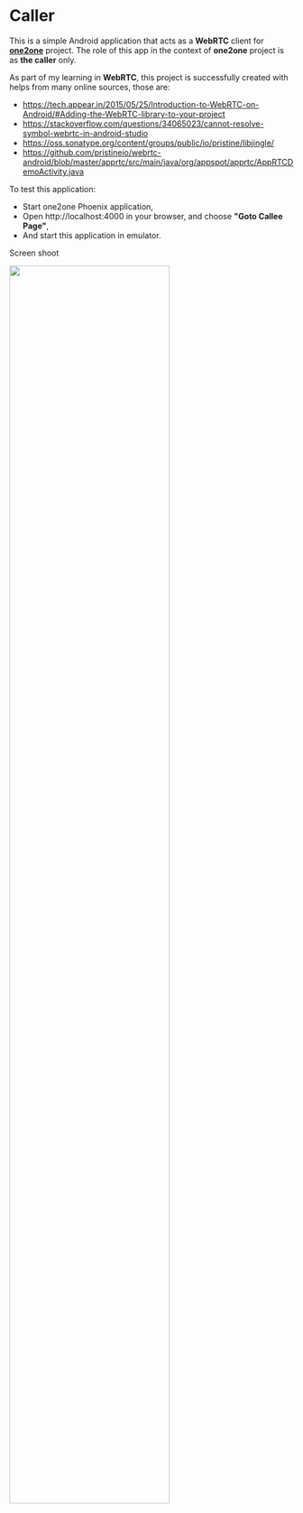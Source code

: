 # Caller

This is a simple Android application that acts as a **WebRTC** client for **[one2one](https://github.com/bromoapp/one2one)** project.
The role of this app in the context of **one2one** project is as **the caller** only.

As part of my learning in **WebRTC**, this project is successfully created with helps from many online sources, those are:

* https://tech.appear.in/2015/05/25/Introduction-to-WebRTC-on-Android/#Adding-the-WebRTC-library-to-your-project
* https://stackoverflow.com/questions/34065023/cannot-resolve-symbol-webrtc-in-android-studio
* https://oss.sonatype.org/content/groups/public/io/pristine/libjingle/
* https://github.com/pristineio/webrtc-android/blob/master/apprtc/src/main/java/org/appspot/apprtc/AppRTCDemoActivity.java

To test this application:
* Start one2one Phoenix application,
* Open http://localhost:4000 in your browser, and choose **"Goto Callee Page"**,
* And start this application in emulator.

Screen shoot

<img src="https://cloud.githubusercontent.com/assets/21073705/26759853/7cba1ca0-4934-11e7-83a4-c9afd16e5ddc.PNG" width="75%"></img> 
